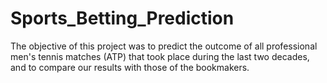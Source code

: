 # Sports_Betting_Prediction
The objective of this project was to predict the outcome of all professional men's tennis matches (ATP) that took place during the last two decades, and to compare our results with those of the bookmakers.
